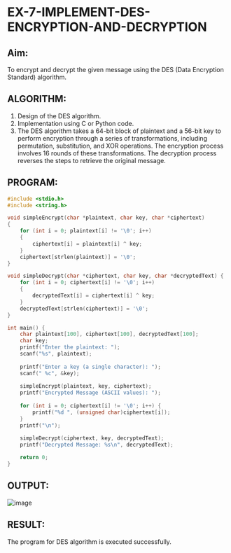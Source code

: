# EX-7-IMPLEMENT-DES-ENCRYPTION-AND-DECRYPTION

## Aim:
To encrypt and decrypt the given message using the DES (Data Encryption Standard) algorithm.

## ALGORITHM:
1. Design of the DES algorithm.
2. Implementation using C or Python code.
3. The DES algorithm takes a 64-bit block of plaintext and a 56-bit key to perform encryption through a series of transformations, including permutation, substitution, and XOR operations. The encryption process involves 16 rounds of these transformations. The decryption process reverses the steps to retrieve the original message.

## PROGRAM:
```C
#include <stdio.h>
#include <string.h>

void simpleEncrypt(char *plaintext, char key, char *ciphertext)
{
    for (int i = 0; plaintext[i] != '\0'; i++) 
    {
        ciphertext[i] = plaintext[i] ^ key; 
    }
    ciphertext[strlen(plaintext)] = '\0'; 
}

void simpleDecrypt(char *ciphertext, char key, char *decryptedText) {
    for (int i = 0; ciphertext[i] != '\0'; i++) 
    {
        decryptedText[i] = ciphertext[i] ^ key; 
    }
    decryptedText[strlen(ciphertext)] = '\0'; 
}

int main() {
    char plaintext[100], ciphertext[100], decryptedText[100];
    char key;
    printf("Enter the plaintext: ");
    scanf("%s", plaintext);
    
    printf("Enter a key (a single character): ");
    scanf(" %c", &key);
    
    simpleEncrypt(plaintext, key, ciphertext);
    printf("Encrypted Message (ASCII values): ");
    
    for (int i = 0; ciphertext[i] != '\0'; i++) {
        printf("%d ", (unsigned char)ciphertext[i]);
    }
    printf("\n");
    
    simpleDecrypt(ciphertext, key, decryptedText);
    printf("Decrypted Message: %s\n", decryptedText);

    return 0;
}
```
## OUTPUT:
![image](https://github.com/user-attachments/assets/7b6a6ec6-c5d8-40e1-b618-6b4f1e6de4df)

## RESULT:
The program for DES algorithm is executed successfully.
